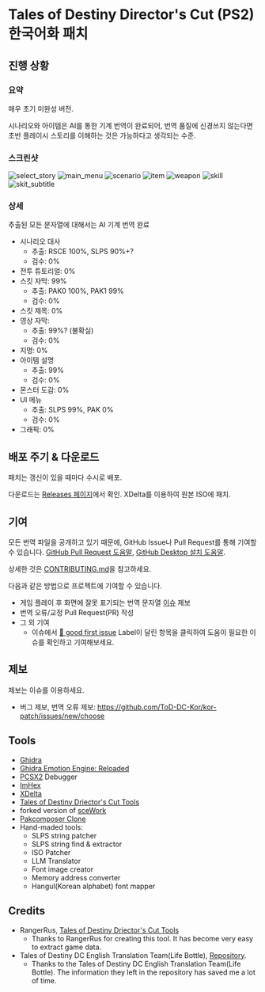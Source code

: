 # Tales of Destiny Director's Cut (PS2) 한국어화 패치

## 진행 상황

### 요약

매우 초기 미완성 버전.

시나리오와 아이템은 AI를 통한 기계 번역이 완료되어, 번역 품질에 신경쓰지 않는다면 초반 플레이시 스토리를 이해하는 것은 가능하다고 생각되는 수준.

### 스크린샷

![select_story](./screenshots/select_story.png)
![main_menu](./screenshots/main_menu.png)
![scenario](./screenshots/scenario.png)
![item](./screenshots/item.png)
![weapon](./screenshots/weapon.png)
![skill](./screenshots/skill.png)
![skit_subtitle](./screenshots/skit_subtitle.png)

### 상세

추출된 모든 문자열에 대해서는 AI 기계 번역 완료

- 시나리오 대사
  - 추출: RSCE 100%, SLPS 90%+?
  - 검수: 0%
- 전투 튜토리얼: 0%
- 스킷 자막: 99%
  - 추출: PAK0 100%, PAK1 99%
  - 검수: 0%
- 스킷 제목: 0%
- 영상 자막:
  - 추출: 99%? (불확실)
  - 검수: 0%
- 지명: 0%
- 아이템 설명
  - 추출: 99%
  - 검수: 0%
- 몬스터 도감: 0%
- UI 메뉴
  - 추출: SLPS 99%, PAK 0%
  - 검수: 0%
- 그래픽: 0%

## 배포 주기 & 다운로드

패치는 갱신이 있을 때마다 수시로 배포.

다운로드는 [Releases 페이지](https://github.com/ToD-DC-Kor/kor-patch/releases)에서 확인. XDelta를 이용하여 원본 ISO에 패치.

## 기여

모든 번역 파일을 공개하고 있기 때문에, GitHub Issue나 Pull Request를 통해 기여할 수 있습니다. [GitHub Pull Request 도움말](https://docs.github.com/ko/pull-requests/collaborating-with-pull-requests/proposing-changes-to-your-work-with-pull-requests/creating-a-pull-request), [GitHub Desktop 설치 도움말](https://docs.github.com/ko/desktop/installing-and-authenticating-to-github-desktop/setting-up-github-desktop).

상세한 것은 [CONTRIBUTING.md](./CONTRIBUTING.md)을 참고하세요.

다음과 같은 방법으로 프로젝트에 기여할 수 있습니다.

- 게임 플레이 후 화면에 잘못 표기되는 번역 문자열 [이슈](https://github.com/ToD-DC-Kor/kor-patch/issues/new/choose) 제보
- 번역 오류/교정 Pull Request(PR) 작성
- 그 외 기여
  - 이슈에서 [🐤 good first issue](https://github.com/ToD-DC-Kor/kor-patch/issues?q=is%3Aissue+is%3Aopen+label%3A%22%F0%9F%90%A4+good+first+issue%22) Label이 달린 항목을 클릭하여 도움이 필요한 이슈를 확인하고 기여해보세요.

## 제보

제보는 이슈를 이용하세요.

- 버그 제보, 번역 오류 제보: <https://github.com/ToD-DC-Kor/kor-patch/issues/new/choose>

## Tools

- [Ghidra](https://ghidra-sre.org/)
- [Ghidra Emotion Engine: Reloaded](https://github.com/chaoticgd/ghidra-emotionengine-reloaded)
- [PCSX2](https://pcsx2.net/) Debugger
- [ImHex](https://github.com/WerWolv/ImHex)
- [XDelta](https://www.romhacking.net/utilities/928/)
- [Tales of Destiny Driector's Cut Tools](https://www.romhacking.net/utilities/1419/)
- forked version of [sceWork](https://github.com/lifebottle/sceWork)
- [Pakcomposer Clone](https://github.com/lifebottle/Tales-of-Destiny-DC/tree/master/pakcomposer)
- Hand-maded tools:
  - SLPS string patcher
  - SLPS string find & extractor
  - ISO Patcher
  - LLM Translator
  - Font image creator
  - Memory address converter
  - Hangul(Korean alphabet) font mapper

## Credits

- RangerRus, [Tales of Destiny Driector's Cut Tools](https://www.romhacking.net/utilities/1419/)
  - Thanks to RangerRus for creating this tool. It has become very easy to extract game data.
- Tales of Destiny DC English Translation Team(Life Bottle), [Repository](https://github.com/lifebottle/Tales-of-Destiny-DC).
  - Thanks to the Tales of Destiny DC English Translation Team(Life Bottle). The information they left in the repository has saved me a lot of time.

